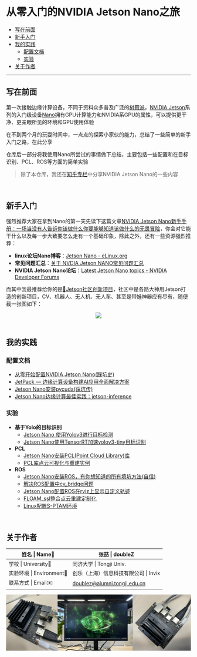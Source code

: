 # 从零入门的NVIDIA Jetson Nano之旅

* [写在前面](#写在前面)
* [新手入门](#新手入门)
* [我的实践](#我的实践)
   * [配置文档](#配置文档)
   * [实验](#实验)
* [关于作者](#关于作者)

------

## 写在前面

第一次接触边缘计算设备，不同于资料众多普及广泛的[树莓派](https://www.raspberrypi.org)，[NVIDIA Jetson](https://www.nvidia.cn/autonomous-machines/embedded-systems/)系列的入门级设备[Nano](https://www.nvidia.cn/autonomous-machines/embedded-systems/jetson-nano/)拥有GPU计算能力和NVIDIA系GPU的属性，可以提供更干净、更亲眼所见的环境和GPU使用体验

在不到两个月的玩耍时间中，一点点的探索小家伙的能力，总结了一些简单的新手入门之路，在此分享

仓库后一部分将我使用Nano所尝试的事情做下总结，主要包括一些配置和在目标识别、PCL、ROS等方面的简单实验

> 除了本仓库，我还在[知乎专栏](https://www.zhihu.com/column/c_1332045298588737536)中分享NVIDIA Jetson Nano的一些内容

<br/>

## 新手入门

强烈推荐大家在拿到Nano的第一天先读下这篇文章[NVIDIA Jetson Nano新手手册：一场当没有人告诉你该做什么你要能够知道该做什么的无畏冒险](https://cloud.tencent.com/developer/article/1425189)，你会对它能干什么以及每一步大致要怎么走有一个基础印象，除此之外，还有一些资源强烈推荐：

-  **linux论坛Nano博客**：[Jetson Nano - eLinux.org](https://www.elinux.org/Jetson_Nano)
-  **常见问题汇总**：[关于 NVDIA Jetson NANO常见问题汇总](https://cloud.tencent.com/developer/article/1514453)
- **NVIDIA Jetson Nano论坛**：[Latest Jetson Nano topics - NVIDIA Developer Forums](https://forums.developer.nvidia.com/c/agx-autonomous-machines/jetson-embedded-systems/jetson-nano/76)

而其中我最推荐给你的是[🌟Jetson社区创新项目](https://developer.nvidia.com/embedded/community/jetson-projects#bee_saving_tree)，社区中是各路大神用Jetson打造的创新项目，CV、机器人、无人机、无人车、甚至是带娃神器应有尽有，随便截一张图如下：

<div align="center"><img src="https://doublez-site-bed.oss-cn-shanghai.aliyuncs.com/img/20210731202032.png" width="50%;" /></div>

<br/>

## 我的实践

### 配置文档

- [从零开始配置NVIDIA Jetson Nano(踩坑史)](https://github.com/doubleZ0108/Play-with-NVIDIA-Jetson-Nano/blob/master/setup/setup.md)
- [JetPack — 边缘计算设备构建AI应用全面解决方案](https://github.com/doubleZ0108/Play-with-NVIDIA-Jetson-Nano/blob/master/doc/jetpack.md)
- [Jetson Nano安装pycuda(踩坑传)](https://github.com/doubleZ0108/Play-with-NVIDIA-Jetson-Nano/blob/master/doc/pycuda.md)
- [Jetson Nano边缘计算最佳实践：jetson-inference](https://github.com/doubleZ0108/Play-with-NVIDIA-Jetson-Nano/blob/master/experiment/jetson-inference.md)

### 实验

- **基于Yolo的目标识别**
  - [Jetson Nano 使用Yolov3进行目标检测](https://github.com/doubleZ0108/Play-with-NVIDIA-Jetson-Nano/blob/master/experiment/yolov3.md)
  - [Jetson Nano使用TensorRT加速yolov3-tiny目标识别](https://github.com/doubleZ0108/Play-with-NVIDIA-Jetson-Nano/blob/master/experiment/trt-yolov3.md)
- **PCL**
  - [Jetson Nano安装PCL(Point Cloud Library)库](https://github.com/doubleZ0108/Play-with-NVIDIA-Jetson-Nano/blob/master/PCL/install.md)
  - [PCL库点云可视化与重建实例](https://github.com/doubleZ0108/Play-with-NVIDIA-Jetson-Nano/blob/master/PCL/README.md)
- **ROS**
  - [Jetson Nano安装ROS，有你想知道的所有填坑方法(自信)](https://github.com/doubleZ0108/Play-with-NVIDIA-Jetson-Nano/blob/master/ROS/install.md)
  - [解决ROS配置中cv_bridge问题](https://github.com/doubleZ0108/Play-with-NVIDIA-Jetson-Nano/blob/master/doc/cv_bridge-solver.md)
  - [Jetson Nano配置ROS在rviz上显示自定义轨迹](https://github.com/doubleZ0108/Play-with-NVIDIA-Jetson-Nano/tree/master/ROS/rviz/showpath)
  - [FLOAM_ssl整合点云重建定制化](https://github.com/doubleZ0108/Play-with-NVIDIA-Jetson-Nano/tree/master/ROS/FLOAM_ssl)
  - [Linux配置S-PTAM环境](https://github.com/doubleZ0108/Play-with-NVIDIA-Jetson-Nano/tree/master/ROS/SPTAM)

<br/>

## 关于作者

| 姓名 \| Name👤            | 张喆 \| doubleZ                                              |
| ------------------------ | ------------------------------------------------------------ |
| 学校 \| University🏫      | 同济大学 \| Tongji Univ.                                     |
| 实验环境 \| Environment💼 | 创乐（上海）信息科技有限公司 \| Invix                        |
| 联系方式 \| Email✉️       | [doublez@alumni.tongji.edu.cn](mailto:doublez@alumni.tongji.edu.cn) |

![image-20210111192053545](README.assets/image-20210111192053545.png)

